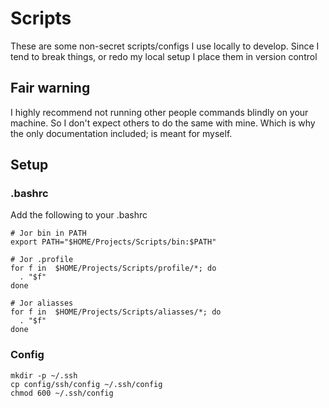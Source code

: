 # Scripts
These are some non-secret scripts/configs I use locally to develop. Since I tend to break things, or redo my local setup I place them in version control

## Fair warning
I highly recommend not running other people commands blindly on your machine. So I don't expect others to do the same with mine. Which is why the only documentation included; is meant for myself.

## Setup

### .bashrc
Add the following to your .bashrc
```shell
# Jor bin in PATH
export PATH="$HOME/Projects/Scripts/bin:$PATH"

# Jor .profile
for f in  $HOME/Projects/Scripts/profile/*; do
  . "$f" 
done

# Jor aliasses
for f in  $HOME/Projects/Scripts/aliasses/*; do
  . "$f" 
done
```

### Config
```shell
mkdir -p ~/.ssh
cp config/ssh/config ~/.ssh/config
chmod 600 ~/.ssh/config 
```
